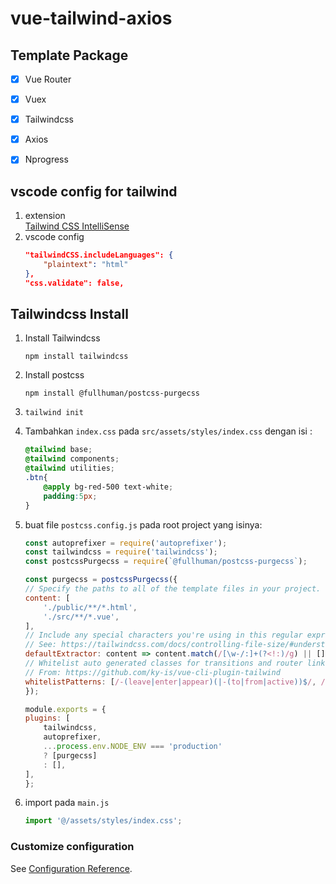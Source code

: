 # vue-tailwind-axios

## Template Package
- [x] Vue Router
- [x] Vuex
- [x] Tailwindcss
- [x] Axios
- [x] Nprogress


## vscode config for tailwind
1. extension\
[Tailwind CSS IntelliSense](https://marketplace.visualstudio.com/items?itemName=bradlc.vscode-tailwindcss)
1. vscode config
    ```json
    "tailwindCSS.includeLanguages": {
        "plaintext": "html"
    },
    "css.validate": false,
    ```

## Tailwindcss Install
1. Install Tailwindcss
    ```
    npm install tailwindcss
    ```
1. Install postcss
    ```
    npm install @fullhuman/postcss-purgecss
    ```
1. `tailwind init`
1.  Tambahkan `index.css` pada `src/assets/styles/index.css` dengan isi :
    ```css
    @tailwind base;
    @tailwind components;
    @tailwind utilities;
    .btn{
        @apply bg-red-500 text-white;
        padding:5px;
    }
    ```

1. buat file `postcss.config.js` pada root project yang isinya:
    ```js
    const autoprefixer = require('autoprefixer');
    const tailwindcss = require('tailwindcss');
    const postcssPurgecss = require(`@fullhuman/postcss-purgecss`);

    const purgecss = postcssPurgecss({
    // Specify the paths to all of the template files in your project.
    content: [
        './public/**/*.html',
        './src/**/*.vue',
    ],
    // Include any special characters you're using in this regular expression.
    // See: https://tailwindcss.com/docs/controlling-file-size/#understanding-the-regex
    defaultExtractor: content => content.match(/[\w-/:]+(?<!:)/g) || [],
    // Whitelist auto generated classes for transitions and router links.
    // From: https://github.com/ky-is/vue-cli-plugin-tailwind
    whitelistPatterns: [/-(leave|enter|appear)(|-(to|from|active))$/, /^(?!(|.*?:)cursor-move).+-move$/, /^router-link(|-exact)-active$/],
    });

    module.exports = {
    plugins: [
        tailwindcss,
        autoprefixer,
        ...process.env.NODE_ENV === 'production'
        ? [purgecss]
        : [],
    ],
    };
    ```

1. import pada `main.js`
    ```js
    import '@/assets/styles/index.css';
    ```


### Customize configuration
See [Configuration Reference](https://cli.vuejs.org/config/).
